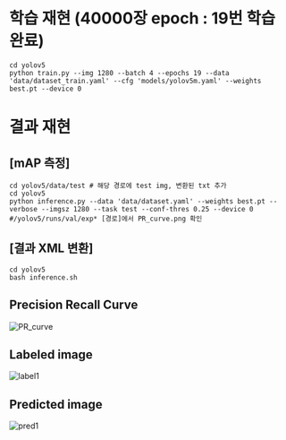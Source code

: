 
# 학습 재현  (40000장 epoch : 19번 학습 완료) #
```
cd yolov5 
python train.py --img 1280 --batch 4 --epochs 19 --data 'data/dataset_train.yaml' --cfg 'models/yolov5m.yaml' --weights best.pt --device 0
```
# 결과 재현 #
## [mAP 측정] ##
```
cd yolov5/data/test # 해당 경로에 test img, 변환된 txt 추가
cd yolov5
python inference.py --data 'data/dataset.yaml' --weights best.pt --verbose --imgsz 1280 --task test --conf-thres 0.25 --device 0
#/yolov5/runs/val/exp* [경로]에서 PR_curve.png 확인
```
## [결과 XML 변환] ##
```
cd yolov5 
bash inference.sh
```

## Precision Recall Curve
![PR_curve](https://user-images.githubusercontent.com/92678942/146409098-08676301-3247-4dbb-b783-fffe9af6f992.png)

## Labeled image 
![label1](https://user-images.githubusercontent.com/92678942/146318234-31dc3d79-8ab9-4c94-b2a5-40d40bacec40.png)
## Predicted image
![pred1](https://user-images.githubusercontent.com/92678942/146318252-62e1736f-a055-47d6-8435-a7600f44c7a0.png)



